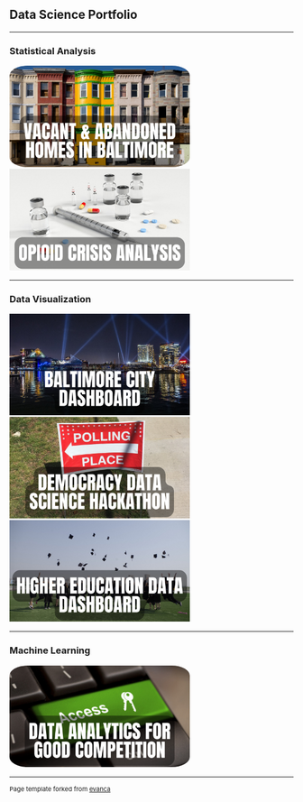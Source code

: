 ## Data Science Portfolio

---

### Statistical Analysis 

<a target="_blank" href="https://rpubs.com/jspayd/vacant-homes-baltimore">
  <img src="images/vacant-homes-baltimore.png?raw=true" alt="Vacant & Abandoned Homes in Baltimore" width="320" height="180" style="border-radius: 10% 10%">
</a>

<a target="_blank" href="https://rpubs.com/jspayd/opioid-crisis">
  <img src="images/opioid-crisis-analysis.png?raw=true" alt="Opioid Crisis Analysis" width="320" height="180">
</a>

---

### Data Visualization

<a target="_blank" href="https://sites.google.com/view/jspayd-baltimore-city/home/baltimore-city-dashboard">
  <img src="images/baltimore-city-dashboard.png?raw=true" alt="Baltimore City Dashboard" width="320" height="180">
</a>

<a target="_blank" href="https://rpubs.com/jspayd/ddsh2022">
  <img src="images/democracy-data-science-hackathon.png?raw=true" alt="Democracy Data Science Hackathon" width="320" height="180">
</a>

<a target="_blank" href="https://rpubs.com/jspayd/IPEDS">
  <img src="images/higher-education-data-dashboard.png?raw=true" alt="Higher Education Data Dashboard" width="320" height="180">
</a>

---

### Machine Learning

<a target="_blank" href="https://www.kaggle.com/jessspayd">
  <img src="images/data-analytics-for-good-competition.png?raw=true" alt="Purdue School of Management Data Analytics for Good Case Competition" width="320" height="180" style="border-radius:10%">
</a>

---
<p style="font-size:11px">Page template forked from <a href="https://github.com/evanca/quick-portfolio">evanca</a></p>
<!-- Remove above link if you don't want to attibute -->
